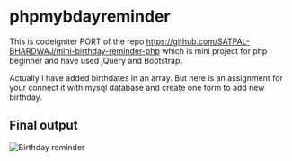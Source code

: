 # phpmybdayreminder
This is codeigniter PORT of the repo https://github.com/SATPAL-BHARDWAJ/mini-birthday-reminder-php which is mini project for php beginner and have used jQuery and Bootstrap.

Actually I have added birthdates in an array.
But here is an assignment for your connect it with mysql database and create one form to add new birthday.

## Final output 

![Birthday reminder](./birthday-reminder.png)
